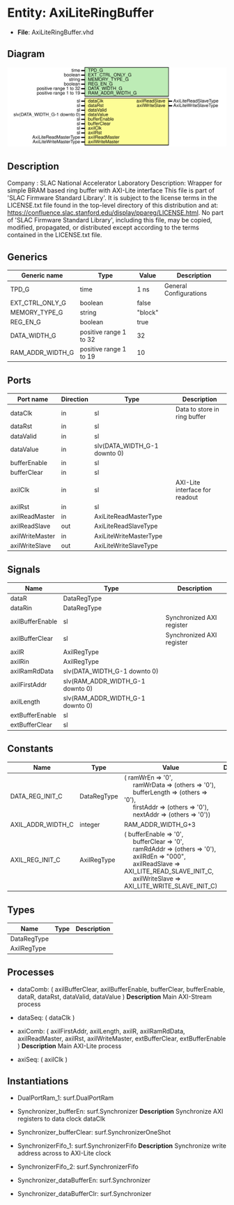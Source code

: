 # Entity: AxiLiteRingBuffer

- **File**: AxiLiteRingBuffer.vhd
## Diagram

![Diagram](AxiLiteRingBuffer.svg "Diagram")
## Description

Company    : SLAC National Accelerator Laboratory
Description: Wrapper for simple BRAM based ring buffer with AXI-Lite interface
This file is part of 'SLAC Firmware Standard Library'.
It is subject to the license terms in the LICENSE.txt file found in the
top-level directory of this distribution and at:
   https://confluence.slac.stanford.edu/display/ppareg/LICENSE.html.
No part of 'SLAC Firmware Standard Library', including this file,
may be copied, modified, propagated, or distributed except according to
the terms contained in the LICENSE.txt file.
## Generics

| Generic name     | Type                   | Value   | Description             |
| ---------------- | ---------------------- | ------- | ----------------------- |
| TPD_G            | time                   | 1 ns    | General Configurations  |
| EXT_CTRL_ONLY_G  | boolean                | false   |                         |
| MEMORY_TYPE_G    | string                 | "block" |                         |
| REG_EN_G         | boolean                | true    |                         |
| DATA_WIDTH_G     | positive range 1 to 32 | 32      |                         |
| RAM_ADDR_WIDTH_G | positive range 1 to 19 | 10      |                         |
## Ports

| Port name       | Direction | Type                         | Description                    |
| --------------- | --------- | ---------------------------- | ------------------------------ |
| dataClk         | in        | sl                           | Data to store in ring buffer   |
| dataRst         | in        | sl                           |                                |
| dataValid       | in        | sl                           |                                |
| dataValue       | in        | slv(DATA_WIDTH_G-1 downto 0) |                                |
| bufferEnable    | in        | sl                           |                                |
| bufferClear     | in        | sl                           |                                |
| axilClk         | in        | sl                           | AXI-Lite interface for readout |
| axilRst         | in        | sl                           |                                |
| axilReadMaster  | in        | AxiLiteReadMasterType        |                                |
| axilReadSlave   | out       | AxiLiteReadSlaveType         |                                |
| axilWriteMaster | in        | AxiLiteWriteMasterType       |                                |
| axilWriteSlave  | out       | AxiLiteWriteSlaveType        |                                |
## Signals

| Name             | Type                             | Description               |
| ---------------- | -------------------------------- | ------------------------- |
| dataR            | DataRegType                      |                           |
| dataRin          | DataRegType                      |                           |
| axilBufferEnable | sl                               | Synchronized AXI register |
| axilBufferClear  | sl                               | Synchronized AXI register |
| axilR            | AxilRegType                      |                           |
| axilRin          | AxilRegType                      |                           |
| axilRamRdData    | slv(DATA_WIDTH_G-1 downto 0)     |                           |
| axilFirstAddr    | slv(RAM_ADDR_WIDTH_G-1 downto 0) |                           |
| axilLength       | slv(RAM_ADDR_WIDTH_G-1 downto 0) |                           |
| extBufferEnable  | sl                               |                           |
| extBufferClear   | sl                               |                           |
## Constants

| Name              | Type        | Value                                                                                                                                                                                                                                                                                                                                                                                                                             | Description |
| ----------------- | ----------- | --------------------------------------------------------------------------------------------------------------------------------------------------------------------------------------------------------------------------------------------------------------------------------------------------------------------------------------------------------------------------------------------------------------------------------- | ----------- |
| DATA_REG_INIT_C   | DataRegType |  (       ramWrEn      => '0',<br><span style="padding-left:20px">       ramWrData    => (others => '0'),<br><span style="padding-left:20px">       bufferLength => (others => '0'),<br><span style="padding-left:20px">       firstAddr    => (others => '0'),<br><span style="padding-left:20px">       nextAddr     => (others => '0'))                                                                                         |             |
| AXIL_ADDR_WIDTH_C | integer     |  RAM_ADDR_WIDTH_G+3                                                                                                                                                                                                                                                                                                                                                                                                               |             |
| AXIL_REG_INIT_C   | AxilRegType |  (       bufferEnable   => '0',<br><span style="padding-left:20px">       bufferClear    => '0',<br><span style="padding-left:20px">       ramRdAddr      => (others => '0'),<br><span style="padding-left:20px">       axilRdEn       => "000",<br><span style="padding-left:20px">       axilReadSlave  => AXI_LITE_READ_SLAVE_INIT_C,<br><span style="padding-left:20px">       axilWriteSlave => AXI_LITE_WRITE_SLAVE_INIT_C) |             |
## Types

| Name        | Type | Description |
| ----------- | ---- | ----------- |
| DataRegType |      |             |
| AxilRegType |      |             |
## Processes
- dataComb: ( axilBufferClear, axilBufferEnable, bufferClear, bufferEnable, dataR, dataRst,
                       dataValid, dataValue )
**Description**
Main AXI-Stream process

- dataSeq: ( dataClk )
- axiComb: ( axilFirstAddr, axilLength, axilR, axilRamRdData, axilReadMaster, axilRst,
                      axilWriteMaster, extBufferClear, extBufferEnable )
**Description**
Main AXI-Lite process

- axiSeq: ( axilClk )
## Instantiations

- DualPortRam_1: surf.DualPortRam
- Synchronizer_bufferEn: surf.Synchronizer
**Description**
Synchronize AXI registers to data clock dataClk

- Synchronizer_bufferClear: surf.SynchronizerOneShot
- SynchronizerFifo_1: surf.SynchronizerFifo
**Description**
Synchronize write address across to AXI-Lite clock

- SynchronizerFifo_2: surf.SynchronizerFifo
- Synchronizer_dataBufferEn: surf.Synchronizer
- Synchronizer_dataBufferClr: surf.Synchronizer
